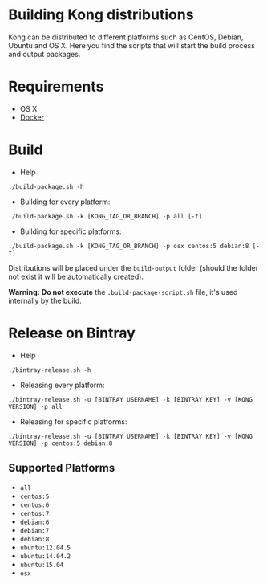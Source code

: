 # Building Kong distributions

Kong can be distributed to different platforms such as CentOS, Debian, Ubuntu and OS X. Here you find the scripts that will start the build process and output packages.

# Requirements

- OS X
- [Docker](https://www.docker.com/)

# Build

- Help

```shell
./build-package.sh -h
```

- Building for every platform:

```shell
./build-package.sh -k [KONG_TAG_OR_BRANCH] -p all [-t]
```

- Building for specific platforms:

```shell
./build-package.sh -k [KONG_TAG_OR_BRANCH] -p osx centos:5 debian:8 [-t]
```

Distributions will be placed under the `build-output` folder (should the folder not exist it will be automatically created).

**Warning:** **Do not execute** the `.build-package-script.sh` file, it's used internally by the build.

# Release on Bintray

- Help

```shell
./bintray-release.sh -h
```

- Releasing every platform:

```shell
./bintray-release.sh -u [BINTRAY USERNAME] -k [BINTRAY KEY] -v [KONG VERSION] -p all
```

- Releasing for specific platforms:

```shell
./bintray-release.sh -u [BINTRAY USERNAME] -k [BINTRAY KEY] -v [KONG VERSION] -p centos:5 debian:8
```


## Supported Platforms

- `all`
- `centos:5`
- `centos:6`
- `centos:7`
- `debian:6`
- `debian:7`
- `debian:8`
- `ubuntu:12.04.5`
- `ubuntu:14.04.2`
- `ubuntu:15.04`
- `osx`
